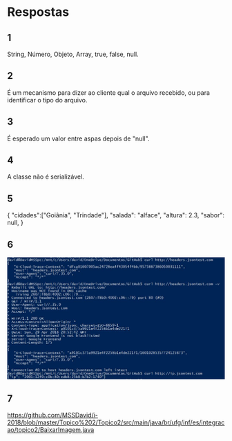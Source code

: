 # Respostas

## 1
String, Número, Objeto, Array, true, false, null.

## 2
É um mecanismo para dizer ao cliente qual o arquivo recebido, ou para identificar o tipo do arquivo.

## 3
É esperado um valor entre aspas depois de "null". 

## 4
A classe não é serializável.

## 5
{   "cidades":["Goiânia", "Trindade"], 
    "salada": "alface",
    "altura": 2.3,
    "sabor": null,
}

## 6

![Imagem](https://github.com/MSSDavid/i-2018/raw/master/Topico%202/Atividades%20Praticas%20Individuais%20II/Capturar.JPG)

## 7 

https://github.com/MSSDavid/i-2018/blob/master/Topico%202/Topico2/src/main/java/br/ufg/inf/es/integracao/topico2/BaixarImagem.java
